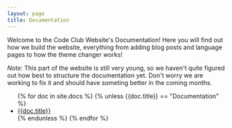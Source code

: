 ```yaml
---
layout: page
title: Documentation
---
```


Welcome to the Code Club Website's Documentation! Here you will find out how
we build the website, everything from adding blog posts and language pages to
how the theme changer works!

_Note:_ This part of the website is still very young, so we haven't quite
figured out how best to structure the documentation yet. Don't worry we are
working to fix it and should have someting better in the coming months.

<ul>
  {% for doc in site.docs %}
    {% unless {{doc.title}} == "Documentation" %}
      <li><a href="{{doc.url}}">{{doc.title}}</a></li>
    {% endunless %}
  {% endfor %}
</ul>
